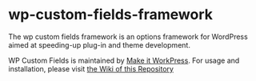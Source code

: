 # wp-custom-fields-framework
The wp custom fields framework is an options framework for WordPress aimed at speeding-up plug-in and theme development.

WP Custom Fields is maintained by [Make it WorkPress](https://www.makeitworkpress.com/wordpress-solutions/scripts/wp-custom-fields/). For usage and installation, please visit [the Wiki of this Repository](https://github.com/makeitworkpress/wp-custom-fields/wiki)
